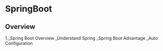 # SpringBoot

## Overview
1._Spring Boot Overview
   _Understand Spring
   _Spring Boot Advantage
   _Auto Configuration
